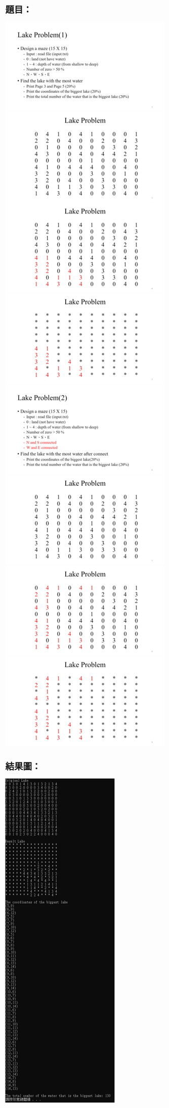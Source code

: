  # 題目：
![image](https://github.com/kokoming/data-structure-HW/blob/master/%E8%B3%87%E7%B5%90HW1/%E9%A1%8C%E7%9B%AE/lake%20problem%20(1).png)
![image](https://github.com/kokoming/data-structure-HW/blob/master/%E8%B3%87%E7%B5%90HW1/%E9%A1%8C%E7%9B%AE/lake%20problem%20(2).png)
![image](https://github.com/kokoming/data-structure-HW/blob/master/%E8%B3%87%E7%B5%90HW1/%E9%A1%8C%E7%9B%AE/lake%20problem%20(3).png)
![image](https://github.com/kokoming/data-structure-HW/blob/master/%E8%B3%87%E7%B5%90HW1/%E9%A1%8C%E7%9B%AE/lake%20problem%20(4).png)
![image](https://github.com/kokoming/data-structure-HW/blob/master/%E8%B3%87%E7%B5%90HW1/%E9%A1%8C%E7%9B%AE/lake%20problem%20(5).png)
![image](https://github.com/kokoming/data-structure-HW/blob/master/%E8%B3%87%E7%B5%90HW1/%E9%A1%8C%E7%9B%AE/lake%20problem%20(6).png)
![image](https://github.com/kokoming/data-structure-HW/blob/master/%E8%B3%87%E7%B5%90HW1/%E9%A1%8C%E7%9B%AE/lake%20problem%20(7).png)
![image](https://github.com/kokoming/data-structure-HW/blob/master/%E8%B3%87%E7%B5%90HW1/%E9%A1%8C%E7%9B%AE/lake%20problem%20(8).png)
 # 結果圖： 
![image](https://github.com/kokoming/data-structure-HW/blob/master/%E8%B3%87%E7%B5%90HW1/HW1_result.png)
